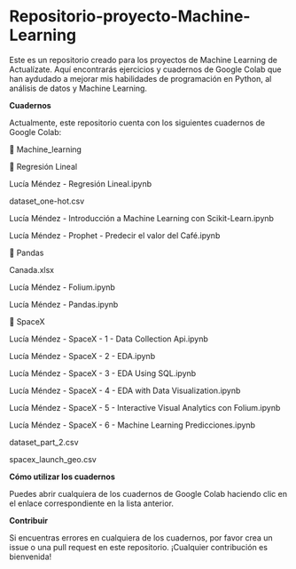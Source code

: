 # Repositorio-proyecto-Machine-Learning

Este es un repositorio creado para los proyectos de Machine Learning de Actualízate. Aquí encontrarás ejercicios y cuadernos de Google Colab que han aydudado a mejorar mis habilidades de programación en Python, al análisis de datos y Machine Learning.

**Cuadernos**

Actualmente, este repositorio cuenta con los siguientes cuadernos de Google Colab:

📂 Machine_learning

 📂 Regresión Lineal
 
  Lucía Méndez - Regresión Lineal.ipynb
  
  dataset_one-hot.csv
  
 Lucía Méndez - Introducción a Machine Learning con Scikit-Learn.ipynb
 
 Lucía Méndez - Prophet - Predecir el valor del Café.ipynb
 
📂 Pandas

 Canada.xlsx
 
 Lucía Méndez - Folium.ipynb
 
 Lucía Méndez - Pandas.ipynb
 
📂 SpaceX

 Lucía Méndez - SpaceX - 1 - Data Collection Api.ipynb
 
 Lucía Méndez - SpaceX - 2 - EDA.ipynb
 
 Lucía Méndez - SpaceX - 3 - EDA Using SQL.ipynb
 
 Lucía Méndez - SpaceX - 4 - EDA with Data Visualization.ipynb
 
 Lucía Méndez - SpaceX - 5 - Interactive Visual Analytics con Folium.ipynb
 
 Lucía Méndez - SpaceX - 6 - Machine Learning Predicciones.ipynb
 
 dataset_part_2.csv
 
 spacex_launch_geo.csv

**Cómo utilizar los cuadernos**

Puedes abrir cualquiera de los cuadernos de Google Colab haciendo clic en el enlace correspondiente en la lista anterior.

**Contribuir**

Si encuentras errores en cualquiera de los cuadernos, por favor crea un issue o una pull request en este repositorio. ¡Cualquier contribución es bienvenida!
